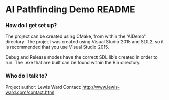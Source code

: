# AI Pathfinding Demo README #

### How do I get set up? ###

The project can be created using CMake, from within the 'AIDemo' directory. The project was created using Visual Studio 2015 and SDL2, so it is recommended that you use Visual Studio 2015.

Debug and Release modes have the correct SDL lib's created in order to run. The .exe that are built can be found within the Bin directory.

### Who do I talk to? ###

Project author: Lewis Ward
Contact: http://www.lewis-ward.com/contact.html